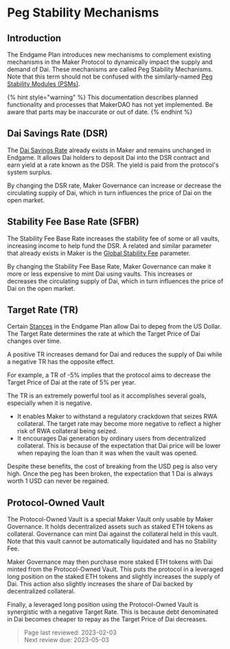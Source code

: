 # Peg Stability Mechanisms

## Introduction

The Endgame Plan introduces new mechanisms to complement existing mechanisms in the Maker Protocol to dynamically impact the supply and demand of Dai. These mechanisms are called Peg Stability Mechanisms. Note that this term should not be confused with the similarly-named [Peg Stability Modules (PSMs)](https://manual.makerdao.com/module-index/module-psm).

{% hint style="warning" %} This documentation describes planned functionality and processes that MakerDAO has not yet implemented. Be aware that parts may be inaccurate or out of date. {% endhint %}

## Dai Savings Rate (DSR)

The [Dai Savings Rate](https://manual.makerdao.com/parameter-index/core/param-dai-savings-rate) already exists in Maker and remains unchanged in Endgame. It allows Dai holders to deposit Dai into the DSR contract and earn yield at a rate known as the DSR. The yield is paid from the protocol's system surplus. 

By changing the DSR rate, Maker Governance can increase or decrease the circulating supply of Dai, which in turn influences the price of Dai on the open market.

## Stability Fee Base Rate (SFBR)

The Stability Fee Base Rate increases the stability fee of some or all vaults, increasing income to help fund the DSR. A related and similar parameter that already exists in Maker is the [Global Stability Fee](https://manual.makerdao.com/parameter-index/vault-risk/param-stability-fee#considerations) parameter.

By changing the Stability Fee Base Rate, Maker Governance can make it more or less expensive to mint Dai using vaults. This increases or decreases the circulating supply of Dai, which in turn influences the price of Dai on the open market.

## Target Rate (TR)

Certain [Stances](stances.md) in the Endgame Plan allow Dai to depeg from the US Dollar. The Target Rate determines the rate at which the Target Price of Dai changes over time. 

A positive TR increases demand for Dai and reduces the supply of Dai while a negative TR has the opposite effect.

For example, a TR of -5% implies that the protocol aims to decrease the Target Price of Dai at the rate of 5% per year. 

The TR is an extremely powerful tool as it accomplishes several goals, especially when it is negative.
 - It enables Maker to withstand a regulatory crackdown that seizes RWA collateral. The target rate may become more negative to reflect a higher risk of RWA collateral being seized.
 - It encourages Dai generation by ordinary users from decentralized collateral. This is because of the expectation that Dai price will be lower when repaying the loan than it was when the vault was opened. 

Despite these benefits, the cost of breaking from the USD peg is also very high. Once the peg has been broken, the expectation that 1 Dai is always worth 1 USD can never be regained.

## Protocol-Owned Vault

The Protocol-Owned Vault is a special Maker Vault only usable by Maker Governance. It holds decentralized assets such as staked ETH tokens as collateral. Governance can mint Dai against the collateral held in this vault. Note that this vault cannot be automatically liquidated and has no Stability Fee.

Maker Governance may then purchase more staked ETH tokens with Dai minted from the Protocol-Owned Vault. This puts the protocol in a leveraged long position on the staked ETH tokens and slightly increases the supply of Dai. This action also slightly increases the share of Dai backed by decentralized collateral. 

Finally, a leveraged long position using the Protocol-Owned Vault is synergistic with a negative Target Rate. This is because debt denominated in Dai becomes cheaper to repay as the Target Price of Dai decreases.


>Page last reviewed: 2023-02-03    
>Next review due: 2023-05-03  
